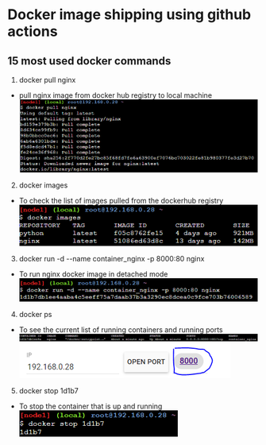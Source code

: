 # Docker image shipping using github actions

## 15 most used docker commands

1. docker pull nginx
- pull nginx image from docker hub registry to local machine
![command1](screenshots/command1.PNG)

2. docker images
- To check the list of images pulled from the dockerhub registry
![command2](screenshots/command2.PNG)
3. docker run -d --name container_nginx -p 8000:80 nginx
- To run nginx docker image in detached mode
![command3](screenshots/command3.PNG)
4. docker ps
- To see the current list of running containers and running ports
![command4](screenshots/command4.PNG)
![command4_run](screenshots/command4_running.PNG)

5. docker stop 1d1b7
- To stop the container that is up and running
![command5](screenshots/command5.PNG)


